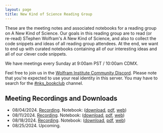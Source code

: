 ```yaml
---
layout: page
title: New Kind of Science Reading Group
---
```


These are the meeting notes and associated notebooks for a reading group on A New Kind of Science. Our goals in this reading group are to read (or re-read) STephen Wolfram's A New Kind of Science, and also to collect the code snippets and ideas of all reading group attendees. At the end, we want to end up with curated notebooks containing all of our interesting ideas and all of our clever code snippets.

We have meetings every Sunday at 9:00am PST / 10:00am CDMX.

Feel free to join us in the <a href="https://wolframinstitute.org/community">Wolfram Institute Community Discord</a>. Please note that you're expected to use your real identity in this server. You may have to search for the <a href="https://discord.com/channels/1031080662880505906/1269744710549770304">#nks_bookclub</a> channel.

## Meeting Recordings and Downloads

<ul>
<li><span class="nks-li">08/04/2024.</span> <a href="https://youtu.be/873tYMPYC5A">Recording</a>. Notebook: (<a href="media/Book club august 4th.nb">download</a>, <a href="media/Book club august 4th.pdf">pdf</a>, <a href="https://www.wolframcloud.com/obj/dmoore101/Published/Book%20club%20august%204th.nb">web</a>)</li>
<li><span class="nks-li">08/11/2024.</span> <a href="https://youtu.be/m9dSA5_c570">Recording</a>. Notebook: (<a href="media/Book club august 11.nb">download</a>, <a href="media/Book club august 11.pdf">pdf</a>, <a href="https://www.wolframcloud.com/obj/dmoore101/Published/Book%20club%20august%2011.nb">web</a>)</li>
<li><span class="nks-li">08/18/2024.</span> <a href="https://www.youtube.com/watch?v=FSEOXaPNSOE">Recording</a>. Notebook: (<a href="media/Book club august 18.nb">download</a>, <a href="media/Book club august 18.pdf">pdf</a>, <a href="https://www.wolframcloud.com/obj/dmoore101/Published/Book%20club%20august%2018.nb">web</a>)</li>
<li><span class="nks-li">08/25/2024.</span> Upcoming.</li>
</ul>

<!-- <li><span class="nks-li">08/11/2024.</span> <a href="">Recording</a>. Notebook: (<a href="">download</a>, <a href="">pdf</a>, <a href="">web</a></li>-->


